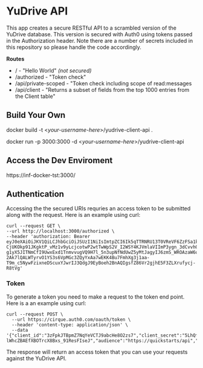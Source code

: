 # YuDrive API
This app creates a secure RESTful API to a scrambled version of the YuDrive database.  This version is secured with Auth0 using tokens passed in the Authorization header.  Note there are a number of secrets included in this repository so please handle the code accordingly.     

**Routes**

* / - "Hello World" _(not secured)_
* /authorized - "Token check"
* /api/private-scoped - "Token check including scope of read:messages
* /api/client - "Returns a subset of fields from the top 1000 entries from the Client table"

## Build Your Own

docker build -t <_your-username-here_>/yudrive-client-api .

docker run -p 3000:3000 -d <_your-username-here_>/yudrive-client-api

## Access the Dev Enviroment
https://inf-docker-tst:3000/

## Authentication
Accessing the the secured URIs requries an access token to be submitted along with the request.  Here is an example using curl:

```shell
curl --request GET \
--url http://localhost:3000/authorized \  
--header 'authorization: Bearer eyJ0eXAiOiJKV1QiLCJhbGciOiJSUzI1NiIsImtpZCI6Ik5qTTRNRU13T0VReVF6ZzFSa1k0UmtZMU16Y3hSRFkzUWpnME4wTkdPVGN6TmpZME5UVXdNZyJ9.eyJpc3MiOiJodHRwczovL2NpcnF1ZS5hdXRoMC5jb20vIiwic3ViIjoiM3pGcGtKVEJwbVo3TnFZZVZDVEo5YWJjSGU4TzJ6czdAY2xpZW50cyIsImF1ZCI6Imh0dHBzOi8vcXVpY2tzdGFydHMvYXBpIiwiaWF0IjoxNTUxNzM2Njg4LCJleHAiOjE1NTE4MjMwODgsImF6cCI6IjN6RnBrSlRCcG1aN05xWWVWQ1RKOWFiY0hlOE8yenM3Iiwic2NvcGUiOiJyZWFkOm1lc3NhZ2VzIiwiZ3R5IjoiY2xpZW50LWNyZWRlbnRpYWxzIn0.za8OVMgh-CjUKOkp91JKgktP_vMz1v9yLcjcotwP2wtTwWpS2V_I2WSY4KJVmlaVIImP3ygn_3dCvvhQ6SXXb07G1KzEHThRWIKLoarCZ6agIMrzOX3eBDU_8ei5qqj0nFwJC2vlHASv-g1yX5JITNmCfI9UwxExd1TnmvvugVQ9H7l_5n3upNfNdUwZ5yMtJagyIJ6zmS_WROAzaW6uJ-2Ak7lQALWTyrvO1YS3s6VpMGc3ZQyYxAa7wEKK4Bu7FmhXg3j1aa-T9m_c5NywFzixneDScuxYJwrIJ3QdgJ9EyBoeh2BnAQIgsfZ86Vr2gjhE5F3ZLXrufycj-R8tVg'
```

### Token ###
To generate a token you need to make a request to the token end point. Here is a an example using curl:
```
curl --request POST \
  --url https://cirque.auth0.com/oauth/token \
  --header 'content-type: application/json' \
  --data '{"client_id":"3zFpkJTBpmZ7NqYeVCTJ9abcHe8O2zs7","client_secret":"5LhQfr2waocxDTnoHecvNgzn6BwcD5uI-lWhcZBAEfXBOTrcX8Bxs_91ResFIseJ","audience":"https://quickstarts/api","grant_type":"client_credentials"}'
```

The response will return an access token that you can use your requests against the YuDrive API.
 
